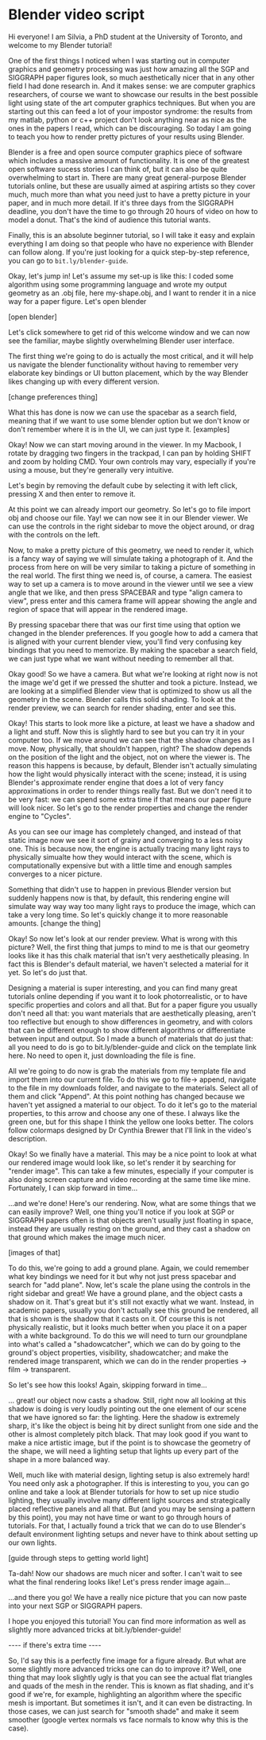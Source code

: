 # Blender video script

Hi everyone! I am Silvia, a PhD student at the University of Toronto, and welcome to my Blender tutorial!

One of the first things I noticed when I was starting out in computer graphics and geometry processing was just how amazing all the SGP and SIGGRAPH paper figures look, so much aesthetically nicer that in any other field I had done research in. And it makes sense: we are computer graphics researchers, of course we want to showcase our results in the best possible light using state of the art computer graphics techniques. But when you are starting out this can feed a lot of your impostor syndrome: the results from my matlab, python or c++ project don't look anything near as nice as the ones in the papers I read, which can be discouraging. So today I am going to teach you how to render pretty pictures of your results using Blender.

Blender is a free and open source computer graphics piece of software which includes a massive amount of functionality. It is one of the greatest open software sucess stories I can think of, but it can also be quite overwhelming to start in. There are many great general-purpose Blender tutorials online, but these are usually aimed at aspiring artists so they cover much, much more than what you need just to have a pretty picture in your paper, and in much more detail. If it's three days from the SIGGRAPH deadline, you don't have the time to go through 20 hours of video on how to model a donut. That's the kind of audience this tutorial wants.

Finally, this is an absolute beginner tutorial, so I will take it easy and explain everything I am doing so that people who have no experience with Blender can follow along. If you're just looking for a quick step-by-step reference, you can go to `bit.ly/blender-guide`.

Okay, let's jump in! Let's assume my set-up is like this: I coded some algorithm using some programming language and wrote my output geometry as an .obj file, here my-shape.obj, and I want to render it in a nice way for a paper figure. Let's open blender

[open blender]

Let's click somewhere to get rid of this welcome window and we can now see the familiar, maybe slightly overwhelming Blender user interface.

The first thing we're going to do is actually the most critical, and it will help us navigate the blender functionality without having to remember very elaborate key bindings or UI button placement, which by the way Blender likes changing up with every different version.

[change preferences thing]

What this has done is now we can use the spacebar as a search field, meaning that if we want to use some blender option but we don't know or don't remember where it is in the UI, we can just type it. [examples]

Okay! Now we can start moving around in the viewer. In my Macbook, I rotate by dragging two fingers in the trackpad, I can pan by holding SHIFT and zoom by holding CMD. Your own controls may vary, especially if you're using a mouse, but they're generally very intuitive. 

Let's begin by removing the default cube by selecting it with left click, pressing X and then enter to remove it.

At this point we can already import our geometry. So let's go to file import obj and choose our file. Yay! we can now see it in our Blender viewer. We can use the controls in the right sidebar to move the object around, or drag with the controls on the left.

Now, to make a pretty picture of this geometry, we need to render it, which is a fancy way of saying we will simulate taking a photograph of it. And the process from here on will be very similar to taking a picture of something in the real world. The first thing we need is, of course, a camera. The easiest way to set up a camera is to move around in the viewer until we see a view angle that we like, and then press SPACEBAR and type "align camera to view", press enter and this camera frame will appear showing the angle and region of space that will appear in the rendered image.

By pressing spacebar there that was our first time using that option we changed in the blender preferences. If you google how to add a camera that is aligned with your current blender view, you'll find very confusing key bindings that you need to memorize. By making the spacebar a search field, we can just type what we want without needing to remember all that. 

Okay good! So we have a camera. But what we're looking at right now is not the image we'd get if we pressed the shutter and took a picture. Instead, we are looking at a simplified Blender view that is optimized to show us all the geometry in the scene. Blender calls this solid shading. To look at the render preview, we can search for render shading, enter and see this. 

Okay! This starts to look more like a picture, at least we have a shadow and a light and stuff. Now this is slightly hard to see but you can try it in your computer too. If we move around we can see that the shadow changes as I move. Now, physically, that shouldn't happen, right? The shadow depends on the position of the light and the object, not on where the viewer is. The reason this happens is because, by default, Blender isn't actually simulating how the light would physically interact with the scene; instead, it is using Blender's approximate render engine that does a lot of very fancy approximations in order to render things really fast. But we don't need it to be very fast: we can spend some extra time if that means our paper figure will look nicer. So let's go to the render properties and change the render engine to "Cycles".

As you can see our image has completely changed, and instead of that static image now we see it sort of grainy and converging to a less noisy one. This is because now, the engine is actually tracing many light rays to physically simualte how they would interact with the scene, which is computationally expensive but with a little time and enough samples converges to a nicer picture.

Something that didn't use to happen in previous Blender version but suddenly happens now is that, by default, this rendering engine will simulate way way way too many light rays to produce the image, which can take a very long time. So let's quickly change it to more reasonable amounts. [change the thing]

Okay! So now let's look at our render preview. What is wrong with this picture? Well, the first thing that jumps to mind to me is that our geometry looks like it has this chalk material that isn't very aesthetically pleasing. In fact this is Blender's default material, we haven't selected a material for it yet. So let's do just that.

Designing a material is super interesting, and you can find many great tutorials online depending if you want it to look photorrealistic, or to have specific properties and colors and all that. But for a paper figure you usually don't need all that: you want materials that are aesthetically pleasing, aren't too reflective but enough to show differences in geometry, and with colors that can be different enough to show different algorithms or differentiate between input and output. So I made a bunch of materials that do just that: all you need to do is go to bit.ly/blender-guide and click on the template link here. No need to open it, just downloading the file is fine.

All we're going to do now is grab the materials from my template file and import them into our current file. To do this we go to file-> append, navigate to the file in my downloads folder, and navigate to the materials. Select all of them and click "Append". At this point nothing has changed because we haven't yet assigned a material to our object. To do it let's go to the material properties, to this arrow and choose any one of these. I always like the green one, but for this shape I think the yellow one looks better. The colors follow colormaps designed by Dr Cynthia Brewer that I'll link in the video's description.

Okay! So we finally have a material. This may be a nice point to look at what our rendered image would look like, so let's render it by searching for "render image". This can take a few minutes, especially if your computer is also doing screen capture and video recording at the same time like mine. Fortunately, I can skip forward in time...

...and we're done! Here's our rendering. Now, what are some things that we can easily improve? Well, one thing you'll notice if you look at SGP or SIGGRAPH papers often is that objects aren't usually just floating in space, instead they are usually resting on the ground, and they cast a shadow on that ground which makes the image much nicer.

[images of that]

To do this, we're going to add a ground plane. Again, we could remember what key bindings we need for it but why not just press spacebar and search for "add plane". Now, let's scale the plane using the controls in the right sidebar and great! We have a ground plane, and the object casts a shadow on it. That's great but it's still not exactly what we want. Instead, in academic papers, usually you don't actually see this ground be rendered, all that is shown is the shadow that it casts on it. Of course this is not physically realistic, but it looks much better when you place it on a paper with a white background. To do this we will need to turn our groundplane into what's called a "shadowcatcher", which we can do by going to the ground's object properties, visibility, shadowcatcher; and make the rendered image transparent, which we can do in the render properties -> film -> transparent.

So let's see how this looks! Again, skipping forward in time... 

... great! our object now casts a shadow. Still, right now all looking at this shadow is doing is very loudly pointing out the one element of our scene that we have ignored so far: the lighting. Here the shadow is extremely sharp, it's like the object is being hit by direct sunlight from one side and the other is almost completely pitch black. That may look good if you want to make a nice artistic image, but if the point is to showcase the geometry of the shape, we will need a lighting setup that lights up every part of the shape in a more balanced way.

Well, much like with material design, lighting setup is also extremely hard! You need only ask a photographer. If this is interesting to you, you can go online and take a look at Blender tutorials for how to set up nice studio lighting, they usually involve many different light sources and strategically placed reflective panels and all that. But (and you may be sensing a pattern by this point), you may not have time or want to go through hours of tutorials. For that, I actually found a trick that we can do to use Blender's default environment lighting setups and never have to think about setting up our own lights.

[guide through steps to getting world light]

Ta-dah! Now our shadows are much nicer and softer. I can't wait to see what the final rendering looks like! Let's press render image again...

...and there you go! We have a really nice picture that you can now paste into your next SGP or SIGGRAPH papers.

I hope you enjoyed this tutorial! You can find more information as well as slightly more advanced tricks at bit.ly/blender-guide!

---- if there's extra time ----

So, I'd say this is a perfectly fine image for a figure already. But what are some slightly more advanced tricks one can do to improve it? Well, one thing that may look slightly ugly is that you can see the actual flat triangles and quads of the mesh in the render. This is known as flat shading, and it's good if we're, for example, highlighting an algorithm where the specific mesh is important. But sometimes it isn't, and it can even be distracting. In those cases, we can just search for "smooth shade" and make it seem smoother (google vertex normals vs face normals to know why this is the case).





